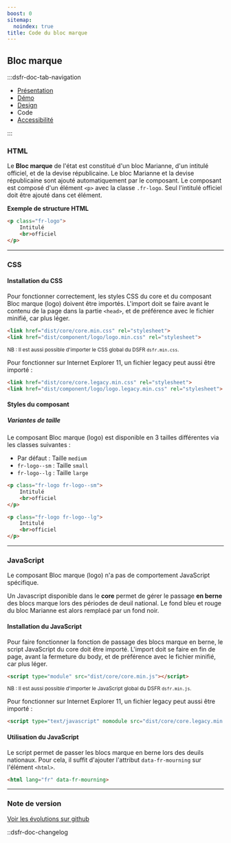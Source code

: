 ```yaml
---
boost: 0
sitemap:
  noindex: true
title: Code du bloc marque
---
```


## Bloc marque

:::dsfr-doc-tab-navigation

- [Présentation](../index.md)
- [Démo](../demo/index.md)
- [Design](../design/index.md)
- Code
- [Accessibilité](../accessibility/index.md)

:::

### HTML

Le **Bloc marque** de l'état est constitué d'un bloc Marianne, d'un intitulé officiel, et de la devise républicaine. Le bloc Marianne et la devise républicaine sont ajouté automatiquement par le composant.
Le composant est composé d'un élément `<p>` avec la classe `.fr-logo`. Seul l'intitulé officiel doit être ajouté dans cet élément.

**Exemple de structure HTML**

```html
<p class="fr-logo">
    Intitulé
    <br>officiel
</p>
```

---

### CSS

#### Installation du CSS

Pour fonctionner correctement, les styles CSS du core et du composant Bloc marque (logo) doivent être importés. L'import doit se faire avant le contenu de la page dans la partie `<head>`, et de préférence avec le fichier minifié, car plus léger.

```html
<link href="dist/core/core.min.css" rel="stylesheet">
<link href="dist/component/logo/logo.min.css" rel="stylesheet">
```

<small>NB : Il est aussi possible d'importer le CSS global du DSFR `dsfr.min.css`.</small>

Pour fonctionner sur Internet Explorer 11, un fichier legacy peut aussi être importé :

```html
<link href="dist/core/core.legacy.min.css" rel="stylesheet">
<link href="dist/component/logo/logo.legacy.min.css" rel="stylesheet">
```

#### Styles du composant

##### Variantes de taille

Le composant Bloc marque (logo) est disponible en 3 tailles différentes via les classes suivantes :

- Par défaut : Taille `medium`
- `fr-logo--sm` : Taille `small`
- `fr-logo--lg` : Taille `large`

```html
<p class="fr-logo fr-logo--sm">
    Intitulé
    <br>officiel
</p>

<p class="fr-logo fr-logo--lg">
    Intitulé
    <br>officiel
</p>
```

---

### JavaScript

Le composant Bloc marque (logo) n'a pas de comportement JavaScript spécifique.

Un Javascript disponible dans le **core** permet de gérer le passage **en berne** des blocs marque lors des périodes de deuil national. Le fond bleu et rouge du bloc Marianne est alors remplacé par un fond noir.

#### Installation du JavaScript

Pour faire fonctionner la fonction de passage des blocs marque en berne, le script JavaScript du core doit être importé. L'import doit se faire en fin de page, avant la fermeture du body, et de préférence avec le fichier minifié, car plus léger.

```html
<script type="module" src="dist/core/core.min.js"></script>
```

<small>NB : Il est aussi possible d'importer le JavaScript global du DSFR `dsfr.min.js`.</small>

Pour fonctionner sur Internet Explorer 11, un fichier legacy peut aussi être importé :

```html
<script type="text/javascript" nomodule src="dist/core/core.legacy.min.js"></script>
```

#### Utilisation du JavaScript

Le script permet de passer les blocs marque en berne lors des deuils nationaux. Pour cela, il suffit d'ajouter l'attribut `data-fr-mourning` sur l'élément `<html>`.

```html
<html lang="fr" data-fr-mourning>
```

---

### Note de version

[Voir les évolutions sur github](https://github.com/GouvernementFR/dsfr/pulls?q=is%3Apr+is%3Aclosed+is%3Amerged+logo+)

::dsfr-doc-changelog
